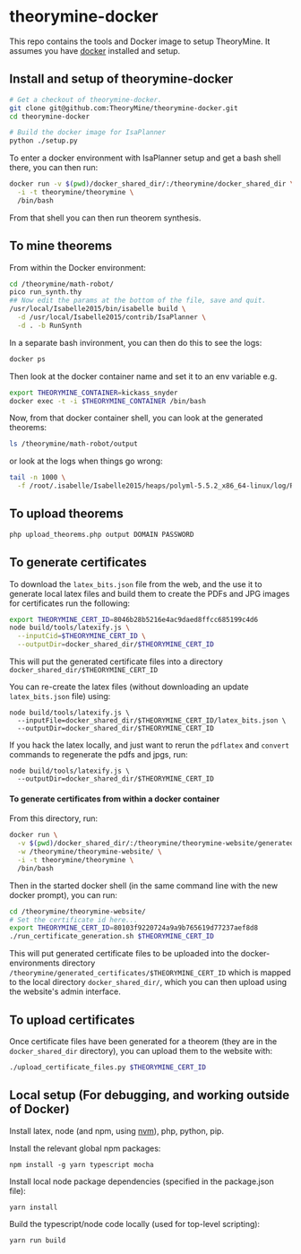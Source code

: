 # theorymine-docker

This repo contains the tools and Docker image to setup TheoryMine. It assumes you have [docker](https://www.docker.com/) installed and setup.

## Install and setup of theorymine-docker

```bash
# Get a checkout of theorymine-docker.
git clone git@github.com:TheoryMine/theorymine-docker.git
cd theorymine-docker

# Build the docker image for IsaPlanner
python ./setup.py
```

To enter a docker environment with IsaPlanner setup and get a bash shell there, you can then run:

```bash
docker run -v $(pwd)/docker_shared_dir/:/theorymine/docker_shared_dir \
  -i -t theorymine/theorymine \
  /bin/bash
```

From that shell you can then run theorem synthesis.

## To mine theorems

From within the Docker environment:

```bash
cd /theorymine/math-robot/
pico run_synth.thy
## Now edit the params at the bottom of the file, save and quit.
/usr/local/Isabelle2015/bin/isabelle build \
  -d /usr/local/Isabelle2015/contrib/IsaPlanner \
  -d . -b RunSynth
```

In a separate bash invironment, you can then do this to see the logs:

```bash
docker ps
```

Then look at the docker container name and set it to an env variable e.g.

```bash
export THEORYMINE_CONTAINER=kickass_snyder
docker exec -t -i $THEORYMINE_CONTAINER /bin/bash
```

Now, from that docker container shell, you can look at the generated theorems:

```bash
ls /theorymine/math-robot/output
```

or look at the logs when things go wrong:

```bash
tail -n 1000 \
  -f /root/.isabelle/Isabelle2015/heaps/polyml-5.5.2_x86_64-linux/log/RunSynth
```

## To upload theorems

```bash
php upload_theorems.php output DOMAIN PASSWORD
```

## To generate certificates

To download the `latex_bits.json` file from the web, and the use it to
generate local latex files and build them to create the PDFs and JPG
images for certificates run the following:

```bash
export THEORYMINE_CERT_ID=8046b28b5216e4ac9daed8ffcc685199c4d6
node build/tools/latexify.js \
  --inputCid=$THEORYMINE_CERT_ID \
  --outputDir=docker_shared_dir/$THEORYMINE_CERT_ID
```

This will put the generated certificate files into a directory
`docker_shared_dir/$THEORYMINE_CERT_ID`

You can re-create the latex files
(without downloading an update `latex_bits.json` file) using:

```
node build/tools/latexify.js \
  --inputFile=docker_shared_dir/$THEORYMINE_CERT_ID/latex_bits.json \
  --outputDir=docker_shared_dir/$THEORYMINE_CERT_ID
```

If you hack the latex locally, and just want to rerun the `pdflatex` and
`convert` commands to regenerate the pdfs and jpgs, run:

```
node build/tools/latexify.js \
  --outputDir=docker_shared_dir/$THEORYMINE_CERT_ID
```

#### To generate certificates from within a docker container

From this directory, run:

```bash
docker run \
  -v $(pwd)/docker_shared_dir/:/theorymine/theorymine-website/generated_certificates \
  -w /theorymine/theorymine-website/ \
  -i -t theorymine/theorymine \
  /bin/bash
```

Then in the started docker shell (in the same command line with the new docker
prompt), you can run:

```bash
cd /theorymine/theorymine-website/
# Set the certificate id here...
export THEORYMINE_CERT_ID=80103f9220724a9a9b765619d77237aef8d8
./run_certificate_generation.sh $THEORYMINE_CERT_ID
```

This will put generated certificate files to be uploaded into the docker-
environments directory `/theorymine/generated_certificates/$THEORYMINE_CERT_ID`
which is mapped to the local directory `docker_shared_dir/`, which you can then
upload using the website's admin interface.

## To upload certificates

Once certificate files have been generated for a theorem (they are in the `docker_shared_dir` directory), you can upload them to the website with:

```bash
./upload_certificate_files.py $THEORYMINE_CERT_ID
```

## Local setup (For debugging, and working outside of Docker)

Install latex, node (and npm, using [nvm](https://github.com/creationix/nvm#installation)), php, python, pip.

Install the relevant global npm packages:

```
npm install -g yarn typescript mocha
```

Install local node package dependencies (specified in the package.json file):

```
yarn install
```

Build the typescript/node code locally (used for top-level scripting):

```
yarn run build
```
